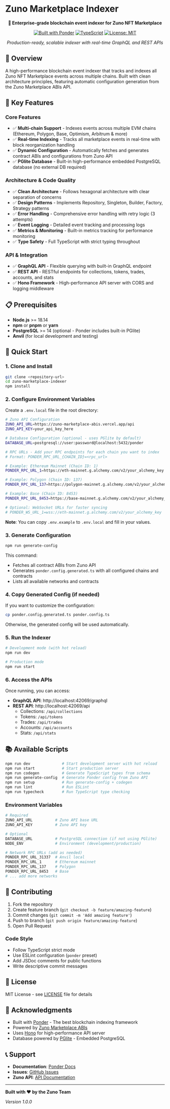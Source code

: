 # Zuno Marketplace Indexer

<div align="center">

**🚀 Enterprise-grade blockchain event indexer for Zuno NFT Marketplace**

[![Built with Ponder](https://img.shields.io/badge/Built%20with-Ponder-blue)](https://ponder.sh)
[![TypeScript](https://img.shields.io/badge/TypeScript-5.3-blue)](https://www.typescriptlang.org/)
[![License: MIT](https://img.shields.io/badge/License-MIT-green.svg)](https://opensource.org/licenses/MIT)

_Production-ready, scalable indexer with real-time GraphQL and REST APIs_

</div>

## 🌟 Overview

A high-performance blockchain event indexer that tracks and indexes all Zuno NFT Marketplace events across multiple chains. Built with clean architecture principles, featuring automatic configuration generation from the Zuno Marketplace ABIs API.

## 🎯 Key Features

### Core Features
- ✅ **Multi-chain Support** - Indexes events across multiple EVM chains (Ethereum, Polygon, Base, Optimism, Arbitrum & more)
- ✅ **Real-time Indexing** - Tracks all marketplace events in real-time with block reorganization handling
- ✅ **Dynamic Configuration** - Automatically fetches and generates contract ABIs and configurations from Zuno API
- ✅ **PGlite Database** - Built-in high-performance embedded PostgreSQL database (no external DB required)

### Architecture & Code Quality
- ✅ **Clean Architecture** - Follows hexagonal architecture with clear separation of concerns
- ✅ **Design Patterns** - Implements Repository, Singleton, Builder, Factory, Strategy patterns
- ✅ **Error Handling** - Comprehensive error handling with retry logic (3 attempts)
- ✅ **Event Logging** - Detailed event tracking and processing logs
- ✅ **Metrics & Monitoring** - Built-in metrics tracking for performance monitoring
- ✅ **Type Safety** - Full TypeScript with strict typing throughout

### API & Integration
- ✅ **GraphQL API** - Flexible querying with built-in GraphQL endpoint
- ✅ **REST API** - RESTful endpoints for collections, tokens, trades, accounts, and stats
- ✅ **Hono Framework** - High-performance API server with CORS and logging middleware

## 📋 Prerequisites

- **Node.js** >= 18.14
- **npm** or **pnpm** or **yarn**
- **PostgreSQL** >= 14 (optional - Ponder includes built-in PGlite)
- **Anvil** (for local development and testing)

## 🚀 Quick Start

### 1. Clone and Install

```bash
git clone <repository-url>
cd zuno-marketplace-indexer
npm install
```

### 2. Configure Environment Variables

Create a `.env.local` file in the root directory:

```bash
# Zuno API Configuration
ZUNO_API_URL=https://zuno-marketplace-abis.vercel.app/api
ZUNO_API_KEY=your_api_key_here

# Database Configuration (optional - uses PGlite by default)
DATABASE_URL=postgresql://user:password@localhost:5432/ponder

# RPC URLs - Add your RPC endpoints for each chain you want to index
# Format: PONDER_RPC_URL_{CHAIN_ID}=<rpc_url>

# Example: Ethereum Mainnet (Chain ID: 1)
PONDER_RPC_URL_1=https://eth-mainnet.g.alchemy.com/v2/your_alchemy_key

# Example: Polygon (Chain ID: 137)
PONDER_RPC_URL_137=https://polygon-mainnet.g.alchemy.com/v2/your_alchemy_key

# Example: Base (Chain ID: 8453)
PONDER_RPC_URL_8453=https://base-mainnet.g.alchemy.com/v2/your_alchemy_key

# Optional: WebSocket URLs for faster syncing
# PONDER_WS_URL_1=wss://eth-mainnet.g.alchemy.com/v2/your_alchemy_key
```

**Note**: You can copy `.env.example` to `.env.local` and fill in your values.

### 3. Generate Configuration

```bash
npm run generate-config
```

This command:
- Fetches all contract ABIs from Zuno API
- Generates `ponder.config.generated.ts` with all configured chains and contracts
- Lists all available networks and contracts

### 4. Copy Generated Config (if needed)

If you want to customize the configuration:

```bash
cp ponder.config.generated.ts ponder.config.ts
```

Otherwise, the generated config will be used automatically.

### 5. Run the Indexer

```bash
# Development mode (with hot reload)
npm run dev

# Production mode
npm run start
```

### 6. Access the APIs

Once running, you can access:

- **GraphQL API**: http://localhost:42069/graphql
- **REST API**: http://localhost:42069/api
  - Collections: `/api/collections`
  - Tokens: `/api/tokens`
  - Trades: `/api/trades`
  - Accounts: `/api/accounts`
  - Stats: `/api/stats`

## 📚 Available Scripts

```bash
npm run dev              # Start development server with hot reload
npm run start            # Start production server
npm run codegen          # Generate TypeScript types from schema
npm run generate-config  # Generate Ponder config from Zuno API
npm run setup            # Run generate-config + codegen
npm run lint             # Run ESLint
npm run typecheck        # Run TypeScript type checking
```

### Environment Variables

```bash
# Required
ZUNO_API_URL          # Zuno API base URL
ZUNO_API_KEY          # Zuno API key

# Optional
DATABASE_URL          # PostgreSQL connection (if not using PGlite)
NODE_ENV              # Environment (development/production)

# Network RPC URLs (add as needed)
PONDER_RPC_URL_31337  # Anvil local
PONDER_RPC_URL_1      # Ethereum mainnet
PONDER_RPC_URL_137    # Polygon
PONDER_RPC_URL_8453   # Base
# ... add more networks
```

## 🤝 Contributing

1. Fork the repository
2. Create feature branch (`git checkout -b feature/amazing-feature`)
3. Commit changes (`git commit -m 'Add amazing feature'`)
4. Push to branch (`git push origin feature/amazing-feature`)
5. Open Pull Request

### Code Style

- Follow TypeScript strict mode
- Use ESLint configuration (`ponder` preset)
- Add JSDoc comments for public functions
- Write descriptive commit messages

## 📝 License

MIT License - see [LICENSE](LICENSE) file for details

## 🙏 Acknowledgments

- Built with [Ponder](https://ponder.sh) - The best blockchain indexing framework
- Powered by [Zuno Marketplace ABIs](https://zuno-marketplace-abis.vercel.app)
- Uses [Hono](https://hono.dev) for high-performance API server
- Database powered by [PGlite](https://pglite.dev) - Embedded PostgreSQL

## 📞 Support

- **Documentation**: [Ponder Docs](https://ponder.sh/docs)
- **Issues**: [GitHub Issues](../../issues)
- **Zuno API**: [API Documentation](https://zuno-marketplace-abis.vercel.app)

---

**Built with ❤️ by the Zuno Team**

_Version 1.0.0_
